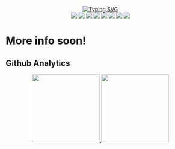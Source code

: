 <p align="center">
<a href="https://git.io/typing-svg"><img src="https://readme-typing-svg.demolab.com?font=Fira+Code&duration=2500&pause=100&multiline=true&width=750&height=120&lines=Bram+van+den+Klinkenberg;--------------------------------------------------;Passionate+Azure+Cloud+Engineer+%E2%98%85+Azure+MVP+%E2%98%85+MCT;Family+man+%E2%98%85+Proud+Father+of+Four+%E2%98%85+ADHD+%E2%98%85+Mental+Health;" alt="Typing SVG" />
</a>
<br/>

<a href="https://www.linkedin.com/in/bram-van-den-klinkenberg/">
    <img src="https://img.shields.io/badge/-Linkedin-blue?style=flat-square&logo=linkedin">
</a>

<a href="https://bramvandenklinkenberg.com/">
    <img src="https://img.shields.io/badge/WordPress-%23117AC9.svg?style=flat-square&logo=WordPress&logoColor=white">
</a>

<a href="https://twitter.com/BramKlinkenberg">
<img src="https://img.shields.io/badge/Twitter-%231DA1F2.svg?style=flat-square&logo=Twitter&logoColor=white">
</a>

<a href="https://www.datacamp.com/profile/bramvandenklinkenberg">
    <img src="https://img.shields.io/badge/Datacamp-05192D?style=flat-square&logo=datacamp&logoColor=03E860">
</a>

<a href="https://www.meetup.com/members/180646052/">
    <img src="https://img.shields.io/badge/Meetup-f64363?style=flat-square&logo=meetup&logoColor=white">
</a>

<a href="https://www.youtube.com/channel/UCtMm7g81SAug88KIjEwroSA">
    <img src="https://img.shields.io/badge/YouTube-%23FF0000.svg?style=flat-square&logo=YouTube&logoColor=white">
</a>

<a href="https://substack.com/profile/125152100-bram-van-den-klinkenberg">
    <img src="https://img.shields.io/badge/Substack-%23006f5c.svg?style=flat-square&logo=substack&logoColor=FF6719">
</a>

<a href="https://mvp.microsoft.com/en-us/PublicProfile/5004684?fullName=Bram%20van%20den%20vd%20Klinkenberg">
    <img src="https://img.shields.io/badge/Microsoft-0078D4?style=flat-square&logo=microsoft&logoColor=white">
</a>

</p>

# More info soon!








## Github Analytics

<p align="center">
  <a href="https://coderstats.net/github/#bramvdklinkenberg">
    <img height="180em" src="https://github-readme-stats-eight-theta.vercel.app/api?username=bramvdklinkenberg0&show_icons=true&theme=algolia&include_all_commits=true&count_private=true&line_height=26"/>
    <img height="180em" src="https://github-readme-stats-eight-theta.vercel.app/api/top-langs/?username=bramvdklinkenberg&layout=compact&langs_count=8&theme=algolia&line_height=26"/>
  </a>
</p>
